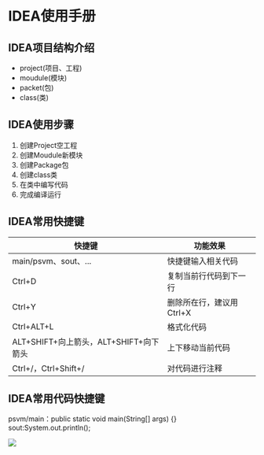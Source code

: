 # IDEA使用手册
## IDEA项目结构介绍

- project(项目、工程)
- moudule(模块)
- packet(包)
- class(类)

## IDEA使用步骤

1. 创建Project空工程
2. 创建Moudule新模块
3. 创建Package包
4. 创建class类
5. 在类中编写代码
6. 完成编译运行

## IDEA常用快捷键

|快捷键|功能效果|
|---|---|
|main/psvm、sout、...|快捷键输入相关代码|
|Ctrl+D|复制当前行代码到下一行|
|Ctrl+Y|删除所在行，建议用Ctrl+X|
|Ctrl+ALT+L|格式化代码|
|ALT+SHIFT+向上箭头，ALT+SHIFT+向下箭头|上下移动当前代码|
|Ctrl+/，Ctrl+Shift+/|对代码进行注释|

## IDEA常用代码快捷键
psvm/main：public static void main(String[] args) {}
sout:System.out.println();

![](https://cdn.jsdelivr.net/gh/KK-0613/KK-Image/th.jpg)
